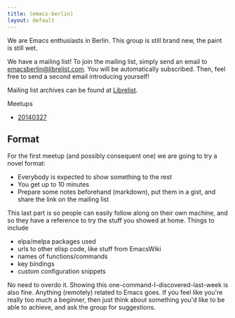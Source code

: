 ```yaml
---
title: (emacs-berlin)
layout: default
---
```


We are Emacs enthusiasts in Berlin. This group is still brand new, the paint is still wet.

We have a mailing list! To join the mailing list, simply send an email to [emacsberlin@librelist.com](mailto:emacsberlin@librelist.com). You will be automatically subscribed. Then, feel free to send a second email introducing yourself!

Mailing list archives can be found at [Librelist](http://librelist.com/browser/emacsberlin/).

Meetups

* [20140327](20140327)

## Format

For the first meetup (and possibly consequent one) we are going to try a novel format:

* Everybody is expected to show something to the rest
* You get up to 10 minutes
* Prepare some notes beforehand (markdown), put them in a gist, and share the link on the mailing list

This last part is so people can easily follow along on their own machine, and so they have a reference to try the stuff you showed at home. Things to include

* elpa/melpa packages used
* urls to other elisp code, like stuff from EmacsWiki
* names of functions/commands
* key bindings
* custom configuration snippets

No need to overdo it. Showing this one-command-I-discovered-last-week is also fine.
Anything (remotely) related to Emacs goes. If you feel like you're really too much a beginner, then just think about something you'd like to be able to achieve, and ask the group for suggestions.
